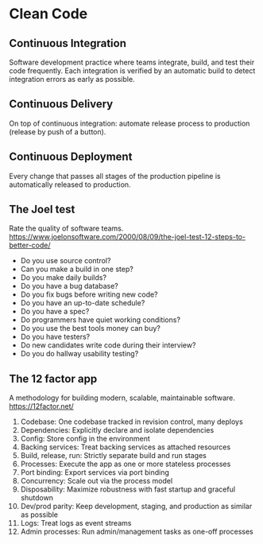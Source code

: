 Clean Code
==========

Continuous Integration
----------------------
Software development practice where teams integrate, build, and test their code frequently.
Each integration is verified by an automatic build to detect integration errors as early as possible.

Continuous Delivery
-------------------
On top of continuous integration: automate release process to production (release by push of a button).

Continuous Deployment
---------------------
Every change that passes all stages of the production pipeline is automatically released to production.

The Joel test
-------------
Rate the quality of software teams.
https://www.joelonsoftware.com/2000/08/09/the-joel-test-12-steps-to-better-code/

- Do you use source control?
- Can you make a build in one step?
- Do you make daily builds?
- Do you have a bug database?
- Do you fix bugs before writing new code?
- Do you have an up-to-date schedule?
- Do you have a spec?
- Do programmers have quiet working conditions?
- Do you use the best tools money can buy?
- Do you have testers?
- Do new candidates write code during their interview?
- Do you do hallway usability testing?

The 12 factor app
-----------------
A methodology for building modern, scalable, maintainable software.
https://12factor.net/

1. Codebase:            One codebase tracked in revision control, many deploys
2. Dependencies:        Explicitly declare and isolate dependencies
3. Config:              Store config in the environment
4. Backing services:    Treat backing services as attached resources
5. Build, release, run: Strictly separate build and run stages
6. Processes:           Execute the app as one or more stateless processes
7. Port binding:        Export services via port binding
8. Concurrency:         Scale out via the process model
9. Disposability:       Maximize robustness with fast startup and graceful shutdown
10. Dev/prod parity:    Keep development, staging, and production as similar as possible
11. Logs:               Treat logs as event streams
12. Admin processes:    Run admin/management tasks as one-off processes
